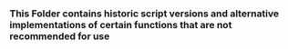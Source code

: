 ### This Folder contains historic script versions and alternative implementations of certain functions that are not recommended for use
